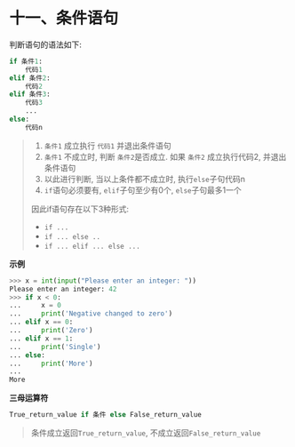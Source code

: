# 十一、条件语句
判断语句的语法如下:
```python
if 条件1:
    代码1
elif 条件2: 
    代码2
elif 条件3:
    代码3
    ...
else:
    代码n
```
> 1. `条件1` 成立执行 `代码1` 并退出条件语句
> 2. `条件1` 不成立时, 判断 `条件2`是否成立. 如果 `条件2` 成立执行代码2, 并退出条件语句
> 3. 以此进行判断, 当以上条件都不成立时, 执行`else`子句代码n
> 4. `if`语句必须要有, `elif`子句至少有$0$个, `else`子句最多$1$一个
> 
> 因此if语句存在以下$3$种形式: <br>
> * `if ...`
> * `if ... else ..`
> * `if ... elif ... else ...`


**示例**
```python
>>> x = int(input("Please enter an integer: "))
Please enter an integer: 42
>>> if x < 0:
...     x = 0
...     print('Negative changed to zero')
... elif x == 0:
...     print('Zero')
... elif x == 1:
...     print('Single')
... else:
...     print('More')
...
More
```

**三母运算符**
```python
True_return_value if 条件 else False_return_value
```
> 条件成立返回`True_return_value`, 不成立返回`False_return_value`




